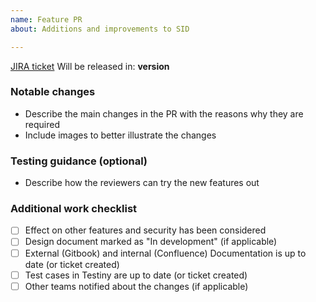 ```yaml
---
name: Feature PR
about: Additions and improvements to SID

---
```


[JIRA ticket]()
Will be released in: **version**

### Notable changes

* Describe the main changes in the PR with the reasons why they are required
* Include images to better illustrate the changes

### Testing guidance (optional)

* Describe how the reviewers can try the new features out

### Additional work checklist

* [ ] Effect on other features and security has been considered
* [ ] Design document marked as "In development" (if applicable)
* [ ] External (Gitbook) and internal (Confluence) Documentation is up to date (or ticket created)
* [ ] Test cases in Testiny are up to date (or ticket created)
* [ ] Other teams notified about the changes (if applicable)
